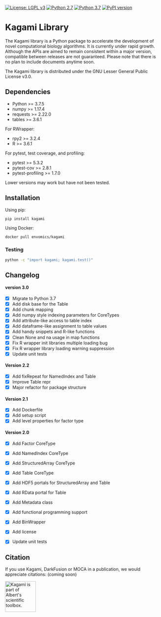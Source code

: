 [![License: LGPL v3](https://img.shields.io/badge/License-LGPL%20v3-blue.svg)](https://www.gnu.org/licenses/lgpl-3.0)
[![Python 2.7](https://img.shields.io/badge/python-2.7-green.svg)](https://www.python.org/downloads/release/python-2715/)
[![Python 3.7](https://img.shields.io/badge/python-3.7-green.svg)](https://www.python.org/downloads/release/python-375/)
[![PyPI version](https://badge.fury.io/py/kagami.svg)](https://badge.fury.io/py/kagami)

# Kagami Library

The Kagami library is a Python package to accelerate the development of novel computational biology algorithms. 
It is currently under rapid growth. Although the APIs are aimed to remain consistent within a major version, compatible between releases are not guaranteed. 
Please note that there is no plan to include documents anytime soon. 

The Kagami library is distributed under the GNU Lesser General Public License v3.0.

## Dependencies

- Python >= 3.7.5
- numpy >= 1.17.4
- requests >= 2.22.0
- tables >= 3.6.1

For RWrapper:

- rpy2 >= 3.2.4
- R >= 3.6.1

For pytest, test coverage, and profiling:

- pytest >= 5.3.2
- pytest-cov >= 2.8.1
- pytest-profiling >= 1.7.0

Lower versions may work but have not been tested.

## Installation

Using pip:
```bash
pip install kagami
```

Using Docker:
```bash
docker pull envomics/kagami
```

### Testing

```bash
python -c "import kagami; kagami.test()"
```

## Changelog

#### version 3.0
- [x] Migrate to Python 3.7
- [x] Add disk base for the Table 
- [x] Add chunk mapping
- [x] Add numpy style indexing parameters for CoreTypes
- [x] Add attribute-like access to table index
- [x] Add dataframe-like assignment to table values
- [x] Add handy snippets and R-like functions
- [x] Clean None and na usage in map functions
- [x] Fix R wrapper init libraries multiple loading bug
- [x] Fix R wrapper library loading warning suppression
- [x] Update unit tests

#### Version 2.2
- [x] Add fixRepeat for NamedIndex and Table
- [x] Improve Table repr
- [x] Major refactor for package structure

#### Version 2.1
- [x] Add Dockerfile
- [x] Add setup script
- [x] Add level properties for factor type

#### Version 2.0
- [x] Add Factor CoreType
- [x] Add NamedIndex CoreType
- [x] Add StructuredArray CoreType
- [x] Add Table CoreType
- [x] Add HDF5 portals for StructuredArray and Table
- [x] Add RData portal for Table
- [x] Add Metadata class
- [x] Add functional programming support
- [x] Add BinWrapper
- [x] Add license
- [x] Update unit tests


## Citation

If you use Kagami, DarkFusion or MOCA in a publication, we would appreciate citations: (coming soon)

<img src="https://i.imgur.com/p3207Et.png" alt="Kagami is part of Albert's scientific toolbox." width="100"/>
